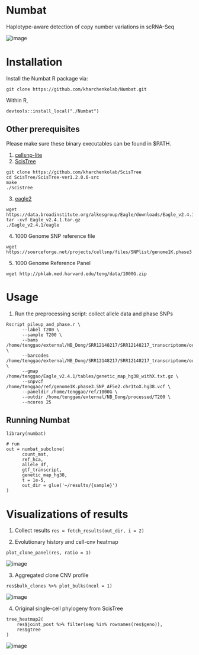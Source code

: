# Numbat
Haplotype-aware detection of copy number variations in scRNA-Seq

![image](https://user-images.githubusercontent.com/13375875/136429050-609ee367-8d5d-4a63-8fa8-a87171aff01c.png)

# Installation
Install the Numbat R package via:
```
git clone https://github.com/kharchenkolab/Numbat.git
```
Within R,
```
devtools::install_local("./Numbat")
```

## Other prerequisites
Please make sure these binary executables can be found in $PATH.
1. [cellsnp-lite](https://github.com/single-cell-genetics/cellsnp-lite)
2. [ScisTree](https://github.com/kharchenkolab/ScisTree)
```
git clone https://github.com/kharchenkolab/ScisTree
cd ScisTree/ScisTree-ver1.2.0.6-src
make
./scistree
```
3. [eagle2](https://alkesgroup.broadinstitute.org/Eagle/)
```
wget https://data.broadinstitute.org/alkesgroup/Eagle/downloads/Eagle_v2.4.1.tar.gz
tar -xvf Eagle_v2.4.1.tar.gz
./Eagle_v2.4.1/eagle
```
4. 1000 Genome SNP reference file 
```
wget https://sourceforge.net/projects/cellsnp/files/SNPlist/genome1K.phase3.SNP_AF5e2.chr1toX.hg38.vcf.gz
```
5. 1000 Genome Reference Panel
```
wget http://pklab.med.harvard.edu/teng/data/1000G.zip
```

# Usage
1. Run the preprocessing script: collect allele data and phase SNPs
```
Rscript pileup_and_phase.r \
      --label T200 \
      --sample T200 \
      --bams /home/tenggao/external/NB_Dong/SRR12148217/SRR12148217_transcriptome/outs/possorted_genome_bam.bam \
      --barcodes /home/tenggao/external/NB_Dong/SRR12148217/SRR12148217_transcriptome/outs/filtered_feature_bc_matrix/barcodes.tsv.gz \
      --gmap /home/tenggao/Eagle_v2.4.1/tables/genetic_map_hg38_withX.txt.gz \
      --snpvcf /home/tenggao/ref/genome1K.phase3.SNP_AF5e2.chr1toX.hg38.vcf \
      --paneldir /home/tenggao/ref/1000G \
      --outdir /home/tenggao/external/NB_Dong/processed/T200 \
      --ncores 25
```

## Running Numbat
```
library(numbat)

# run
out = numbat_subclone(
      count_mat,
      ref_hca,
      allele_df,
      gtf_transcript,
      genetic_map_hg38,
      t = 1e-5,
      out_dir = glue('~/results/{sample}')
)
```

# Visualizations of results
1. Collect results
```res = fetch_results(out_dir, i = 2)```

2. Evolutionary history and cell-cnv heatmap
```
plot_clone_panel(res, ratio = 1)
```
![image](https://user-images.githubusercontent.com/13375875/136427928-ed7f67ed-4bd1-4f24-9b9e-f381b5920f54.png)

3. Aggregated clone CNV profile
```
res$bulk_clones %>% plot_bulks(ncol = 1)
```
![image](https://user-images.githubusercontent.com/13375875/136428374-06100e23-1527-4e35-b945-a1528dae93b3.png)

4. Original single-cell phylogeny from ScisTree
```
tree_heatmap2(
    res$joint_post %>% filter(seg %in% rownames(res$geno)),
    res$gtree
)
```
![image](https://user-images.githubusercontent.com/13375875/136428423-9f92b303-5577-482d-8214-f4bbe2115b50.png)

